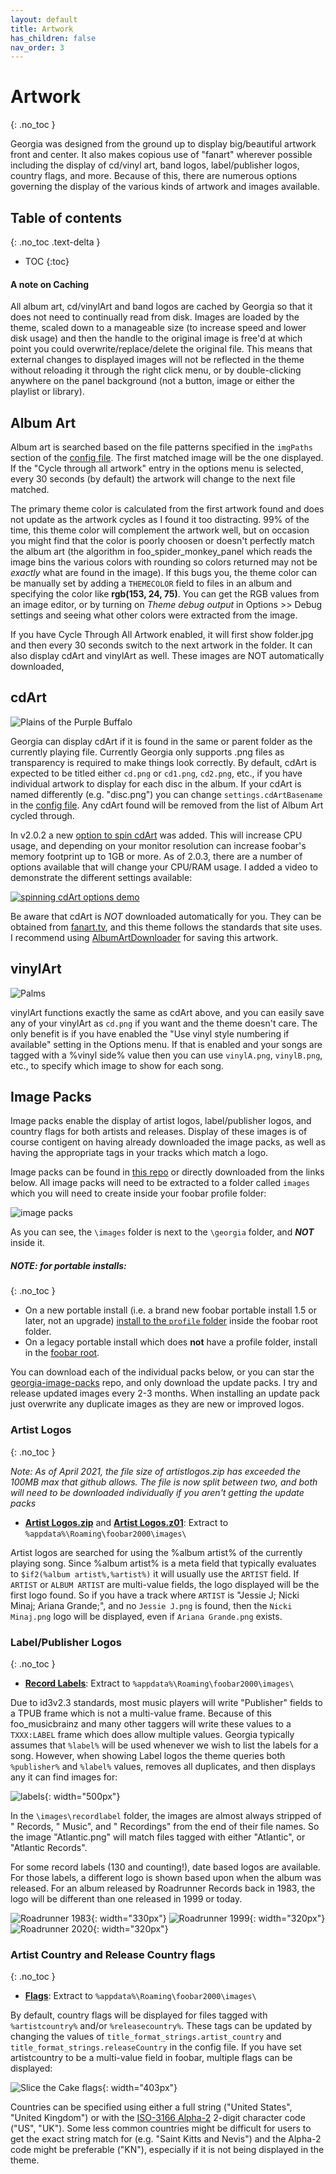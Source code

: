 ```yaml
---
layout: default
title: Artwork
has_children: false
nav_order: 3
---
```

# Artwork
{: .no_toc }

Georgia was designed from the ground up to display big/beautiful artwork front and center. It also makes copious use of "fanart" wherever possible including the display of cd/vinyl art, band logos, label/publisher logos, country flags, and more. Because of this, there are numerous options governing the display of the various kinds of artwork and images available.

## Table of contents
{: .no_toc .text-delta }

* TOC
{:toc}

#### A note on Caching

All album art, cd/vinylArt and band logos are cached by Georgia so that it does not need to continually read from disk. Images are loaded by the theme, scaled down to a manageable size (to increase speed and lower disk usage) and then the handle to the original image is free'd at which point you could overwrite/replace/delete the original file. This means that external changes to displayed images will not be reflected in the theme without reloading it through the right click menu, or by double-clicking anywhere on the panel background (not a button, image or either the playlist or library).

## Album Art

Album art is searched based on the file patterns specified in the `imgPaths` section of the [config file](configuration.html#configuration-sections). The first matched image will be the one displayed. If the "Cycle through all artwork" entry in the options menu is selected, every 30 seconds (by default) the artwork will change to the next file matched.

The primary theme color is calculated from the first artwork found and does not update as the artwork cycles as I found it too distracting. 99% of the time, this theme color will complement the artwork well, but on occasion you might find that the color is poorly choosen or doesn't perfectly match the album art (the algorithm in foo_spider_monkey_panel which reads the image bins the various colors with rounding so colors returned may not be _exactly_ what are found in the image). If this bugs you, the theme color can be manually set by adding a `THEMECOLOR` field to files in an album and specifying the color like **rgb(153, 24, 75)**. You can get the RGB values from an image editor, or by turning on *Theme debug output* in Options >> Debug settings and seeing what other colors were extracted from the image.

If you have Cycle Through All Artwork enabled, it will first show folder.jpg and then every 30 seconds switch to the next artwork in the folder. It can also display cdArt and vinylArt as well. These images are NOT automatically downloaded,

## cdArt

![Plains of the Purple Buffalo](https://user-images.githubusercontent.com/2282004/109050573-28b8a800-769f-11eb-9346-7ee484d4eb27.png)

Georgia can display cdArt if it is found in the same or parent folder as the currently playing file. Currently Georgia only supports .png files as transparency is required to make things look correctly. By default, cdArt is expected to be titled either `cd.png` or `cd1.png`, `cd2.png`, etc., if you have individual artwork to display for each disc in the album. If your cdArt is named differently (e.g. "disc.png") you can change `settings.cdArtBasename` in the [config file](configuration.html). Any cdArt found will be removed from the list of Album Art cycled through.

In v2.0.2 a new [option to spin cdArt](https://user-images.githubusercontent.com/2282004/112576303-0316df80-8dc0-11eb-822d-398bba2603d0.png) was added. This will increase CPU usage, and depending on your monitor resolution can increase foobar's memory footprint up to 1GB or more. As of 2.0.3, there are a number of options available that will change your CPU/RAM usage. I added a video to demonstrate the different settings available:

[![spinning cdArt options demo](https://img.youtube.com/vi/_jplUBlRNos/0.jpg)](https://www.youtube.com/watch?v=_jplUBlRNos)

Be aware that cdArt is *NOT* downloaded automatically for you. They can be obtained from [fanart.tv](https://fanart.tv), and this theme follows the standards that site uses. I recommend using [AlbumArtDownloader](https://sourceforge.net/projects/album-art/) for saving this artwork.

## vinylArt

![Palms](https://user-images.githubusercontent.com/2282004/109051524-3de20680-76a0-11eb-9ad1-2f4df93a0980.png)

vinylArt functions exactly the same as cdArt above, and you can easily save any of your vinylArt as `cd.png` if you want and the theme doesn't care. The only benefit is if you have enabled the "Use vinyl style numbering if available" setting in the Options menu. If that is enabled and your songs are tagged with a %vinyl side% value then you can use `vinylA.png`, `vinylB.png`, etc., to specify which image to show for each song.

## Image Packs

Image packs enable the display of artist logos, label/publisher logos, and country flags for both artists and releases. Display of these images is of course contigent on having already downloaded the image packs, as well as having the appropriate tags in your tracks which match a logo.

Image packs can be found in [this repo](https://github.com/kbuffington/georgia-image-packs) or directly downloaded from the links below. All image packs will need to be extracted to a folder called `images` which you will need to create inside your foobar profile folder:

![image packs](https://user-images.githubusercontent.com/2282004/109053092-f492b680-76a1-11eb-807f-8cb973df24a7.png)

As you can see, the `\images` folder is next to the `\georgia` folder, and _**NOT**_ inside it.

##### NOTE: for portable installs:
{: .no_toc }
* On a new portable install (i.e. a brand new foobar portable install 1.5 or later, not an upgrade) [install to the `profile` folder](https://user-images.githubusercontent.com/2282004/115901262-8f9bd880-a426-11eb-84b7-bd0f6961df78.png) inside the foobar root folder.
* On a legacy portable install which does **not** have a profile folder, install in the [foobar root](https://user-images.githubusercontent.com/2282004/112567951-b6c3a380-8daf-11eb-82af-c9f842e5d2bd.png).

You can download each of the individual packs below, or you can star the [georgia-image-packs](https://github.com/kbuffington/georgia-image-packs) repo, and only download the update packs. I try and release updated images every 2-3 months. When installing an update pack just overwrite any duplicate images as they are new or improved logos.

### Artist Logos
{: .no_toc }

*Note: As of April 2021, the file size of artistlogos.zip has exceeded the 100MB max that github allows. The file is now split between two, and both will need to be downloaded individually if you aren't getting the update packs*

* **[Artist Logos.zip](https://github.com/kbuffington/georgia-image-packs/raw/master/artistlogos.zip)** and **[Artist Logos.z01](https://github.com/kbuffington/georgia-image-packs/raw/master/artistlogos.z01)**: Extract to `%appdata%\Roaming\foobar2000\images\`

Artist logos are searched for using the %album artist% of the currently playing song. Since %album artist% is a meta field that typically evaluates to `$if2(%album artist%,%artist%)` it will usually use the `ARTIST` field. If `ARTIST` or `ALBUM ARTIST` are multi-value fields, the logo displayed will be the first logo found. So if you have a track where `ARTIST` is "Jessie J; Nicki Minaj; Ariana Grande;", and no `Jessie J.png` is found, then the `Nicki Minaj.png` logo will be displayed, even if `Ariana Grande.png` exists.

### Label/Publisher Logos
{: .no_toc }

* **[Record Labels](https://github.com/kbuffington/georgia-image-packs/raw/master/recordlabel.zip)**: Extract to `%appdata%\Roaming\foobar2000\images\`

Due to id3v2.3 standards, most music players will write "Publisher" fields to a TPUB frame which is not a multi-value frame. Because of this foo_musicbrainz and many other taggers will write these values to a `TXXX:LABEL` frame which does allow multiple values. Georgia typically assumes that `%label%` will be used whenever we wish to list the labels for a song. However, when showing Label logos the theme queries both `%publisher%` and `%label%` values, removes all duplicates, and then displays any it can find images for:

![labels](https://user-images.githubusercontent.com/2282004/109057481-66b9ca00-76a7-11eb-8e31-80afa42ef4bf.png){: width="500px"}

In the `\images\recordlabel` folder, the images are almost always stripped of " Records, " Music", and " Recordings" from the end of their file names. So the image "Atlantic.png" will match files tagged with either "Atlantic", or "Atlantic Records".

For some record labels (130 and counting!), date based logos are available. For those labels, a different logo is shown based upon when the album was released. For an album released by Roadrunner Records back in 1983, the logo will be different than one released in 1999 or today.

![Roadrunner 1983](https://user-images.githubusercontent.com/2282004/109065840-cb7a2200-76b1-11eb-8590-1e5750a9c3a2.png){: width="330px"}
![Roadrunner 1999](https://user-images.githubusercontent.com/2282004/109065874-daf96b00-76b1-11eb-868b-4d312c0f9453.png){: width="320px"}
![Roadrunner 2020](https://user-images.githubusercontent.com/2282004/109066049-198f2580-76b2-11eb-8b8b-64deef1552f6.png){: width="320px"}

### Artist Country and Release Country flags
{: .no_toc }

* **[Flags](https://github.com/kbuffington/georgia-image-packs/raw/master/flags.zip)**: Extract to `%appdata%\Roaming\foobar2000\images\`

By default, country flags will be displayed for files tagged with `%artistcountry%` and/or `%releasecountry%`. These tags can be updated by changing the values of `title_format_strings.artist_country` and `title_format_strings.releaseCountry` in the config file. If you have set artistcountry to be a multi-value field in foobar, multiple flags can be displayed:

![Slice the Cake flags](https://user-images.githubusercontent.com/2282004/109066344-8dc9c900-76b2-11eb-84a8-57c2dc6e5d7f.png){: width="403px"}

Countries can be specified using either a full string ("United States", "United Kingdom") or with the [ISO-3166 Alpha-2](https://en.wikipedia.org/wiki/ISO_3166-1_alpha-2) 2-digit character code ("US", "UK"). Some less common countries might be difficult for users to get the exact string match for (e.g. "Saint Kitts and Nevis") and the Alpha-2 code might be preferable ("KN"), especially if it is not being displayed in the theme.